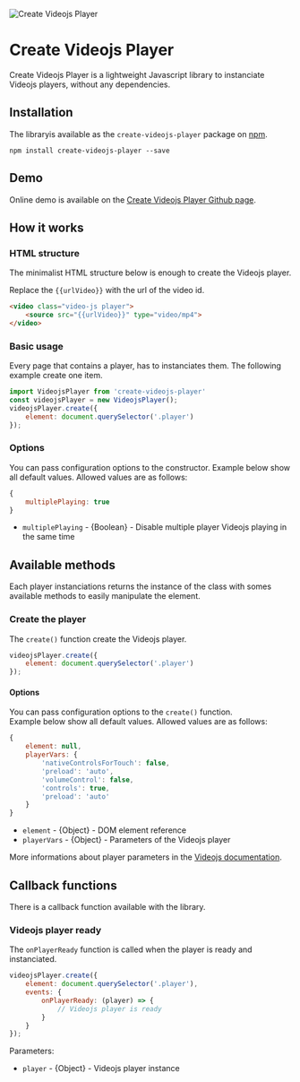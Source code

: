 ![Create Videojs Player](https://img.shields.io/badge/Create_Videojs_Player-v2.0.2-66A8CC.svg?style=flat-square)

# Create Videojs Player

Create Videojs Player is a lightweight Javascript library to instanciate Videojs players, without any dependencies.

## Installation

The libraryis available as the `create-videojs-player` package on <a href="https://www.npmjs.com/package/create-videojs-player" title="npm create-videojs-player">npm</a>.

```
npm install create-videojs-player --save
```

## Demo

Online demo is available on the <a href="https://yoriiis.github.io/create-videojs-player/" title="Create Videojs Player Github page" target="_blank">Create Videojs Player Github page</a>.


## How it works

### HTML structure

The minimalist HTML structure below is enough to create the Videojs player.

Replace the `{{urlVideo}}` with the url of the video id.

```html
<video class="video-js player">
    <source src="{{urlVideo}}" type="video/mp4">
</video>
```

### Basic usage

Every page that contains a player, has to instanciates them. The following example create one item.

```javascript
import VideojsPlayer from 'create-videojs-player'
const videojsPlayer = new VideojsPlayer();
videojsPlayer.create({
    element: document.querySelector('.player')
});
```

### Options

You can pass configuration options to the constructor. Example below show all default values. Allowed values are as follows:

```javascript
{
    multiplePlaying: true
}
```

* `multiplePlaying` - {Boolean} - Disable multiple player Videojs playing in the same time

## Available methods

Each player instanciations returns the instance of the class with somes available methods to easily manipulate the element.

### Create the player

The `create()` function create the Videojs player.

```javascript
videojsPlayer.create({
    element: document.querySelector('.player')
});
```

#### Options

You can pass configuration options to the `create()` function.<br />Example below show all default values. Allowed values are as follows:

```javascript
{
    element: null,
    playerVars: {
        'nativeControlsForTouch': false,
        'preload': 'auto',
        'volumeControl': false,
        'controls': true,
        'preload': 'auto'
    }
}
```

* `element` - {Object} - DOM element reference
* `playerVars` - {Object} - Parameters of the Videojs player

More informations about player parameters in the <a href="https://docs.videojs.com/tutorial-options.html" title="Videojs documentation" target="_blank">Videojs documentation</a>.

## Callback functions

There is a callback function available with the library.

### Videojs player ready

The `onPlayerReady` function is called when the player is ready and instanciated.

```javascript
videojsPlayer.create({
    element: document.querySelector('.player'),
    events: {
        onPlayerReady: (player) => {
            // Videojs player is ready
        }
    }
});
```

Parameters:
* `player` - {Object} - Videojs player instance